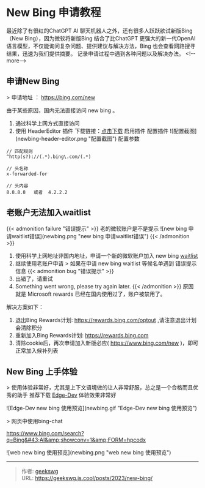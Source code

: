 # New Bing 申请教程


最近除了有很红的ChatGPT AI 聊天机器人之外，还有很多人跃跃欲试新版Bing（New Bing），因为微软将新版Bing 结合了比ChatGPT 更强大的新一代OpenAI 语言模型，不仅能询问复杂问题、提供建议与解决方法，Bing 也会查看网路搜寻结果，迅速为我们提供摘要。
记录申请过程中遇到各种问题以及解决办法。
&lt;!--more--&gt;

## 申请New Bing
&gt; 申请地址 ： https://bing.com/new

由于某些原因，国内无法直接访问 new bing 。
1. 通过科学上网方式直接访问
2. 使用 HeaderEditor 插件 下载链接：[点击下载](https://microsoftedge.microsoft.com/addons/detail/header-editor/afopnekiinpekooejpchnkgfffaeceko)
   启用插件
   配置插件
   ![配置截图](newbing-header-editor.png &#34;配置截图&#34;)
   配置参数
```
// 匹配规则
^http(s?)://(.*).bing\.com/(.*)

// 头名称
x-forwarded-for

// 头内容
8.8.8.8   或者  4.2.2.2
```

## 老账户无法加入waitlist
{{&lt; admonition failure &#34;错误提示&#34;  &gt;}}
老的微软账户是不是提示
![new bing 申请waitlist错误](newbing.png &#34;new bing 申请waitlist错误&#34;)
{{&lt; /admonition &gt;}}

1. 使用科学上网地址非国内地址，申请一个新的微软账户加入 new bing [waitlist](https://www.bing.com/new)
2. 继续使用老账户申请
&gt; 如果在申请 new bing waitlist 等候名单遇到 错误提示信息
{{&lt; admonition bug &#34;错误提示&#34;  &gt;}}
1. 出错了，请重试
2. Something went wrong, please try again later.
{{&lt; /admonition &gt;}}
原因就是 Microsoft rewards 已经在国内使用过了，账户被禁用了。

解决方案如下：
1. 退出Bing Rewards计划: https://rewards.bing.com/optout ,请注意退出计划会清除积分
2. 重新加入Bing Rewards计划: https://rewards.bing.com
3. 清除cookie后，再次申请加入新版必应( https://www.bing.com/new )，即可正常加入候补列表


## New Bing 上手体验

&gt; 使用体验非常好，尤其是上下文语境做的让人非常舒服，总之是一个合格而且优秀的助手
推荐下载 [Edge-Dev](https://www.microsoftedgeinsider.com/zh-cn/download/dev) 体验效果非常好

![Edge-Dev new bing 使用预览](newbing.gif &#34;Edge-Dev new bing 使用预览&#34;)

&gt; 网页中使用bing-chat

https://www.bing.com/search?q=Bing&#43;AI&amp;showconv=1&amp;FORM=hpcodx

![web new bing 使用预览](newbing.png &#34;web new bing 使用预览&#34;)


---

> 作者: [geekswg](https://github.com/geekswg)  
> URL: https://geekswg.js.cool/posts/2023/new-bing/  

